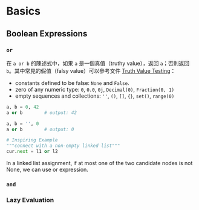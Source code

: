 # Basics

## Boolean Expressions

### `or`

在 `a or b` 的陳述式中，如果 `a` 是一個真值（truthy value），返回 `a`；否則返回 `b`。其中常見的假值（falsy value）可以參考文件 [Truth Value Testing](https://docs.python.org/3/library/stdtypes.html#truth-value-testing)：

- constants defined to be false: `None` and `False`.
- zero of any numeric type: `0`, `0.0`, `0j`, `Decimal(0)`, `Fraction(0, 1)`
- empty sequences and collections: `''`, `()`, `[]`, `{}`, `set()`, `range(0)`

```python
a, b = 0, 42
a or b        # output: 42

a, b = '', 0
a or b        # output: 0

# Inspiring Example
"""connect with a non-empty linked list"""
cur.next = l1 or l2
```

In a linked list assignment, if at most one of the two candidate nodes is not None, we can use or expression.

### `and`

### Lazy Evaluation
